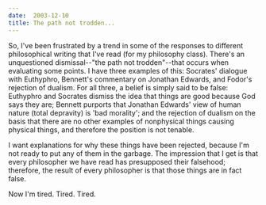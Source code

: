 ```yaml
---
date:  2003-12-10
title: The path not trodden...
---
```

So, I've been frustrated by a trend in some of the responses to different philosophical writing that I've read (for my philosophy class).  There's an unquestioned dismissal--"the path not trodden"--that occurs when evaluating some points.  I have three examples of this: Socrates' dialogue with Euthyphro, Bennett's commentary on Jonathan Edwards, and Fodor's rejection of dualism.  For all three, a belief is simply said to be false: Euthyphro and Socrates dismiss the idea that things are good because God says they are; Bennett purports that Jonathan Edwards' view of human nature (total depravity) is 'bad morality'; and the rejection of dualism on the basis that there are no other examples of nonphysical things causing physical things, and therefore the position is not tenable.

I want explanations for why these things have been rejected, because I'm not ready to put any of them in the garbage.  The impression that I get is that every philosopher we have read has presupposed their falsehood; therefore, the result of every philosopher is that those things are in fact false.

Now I'm tired.  Tired.  Tired.
